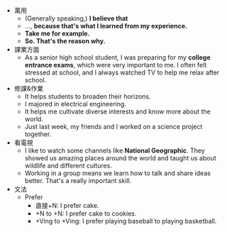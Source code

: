 * 萬用
	* (Generally speaking,) **I believe that** 
	* ..., **because that's what I learned from my experience.**
	* **Take me for example.**
	* **So. That's the reason why.**
* 課業方面
	* As a senior high school student, I was preparing for my **college entrance exams**, which were very important to me. I often felt stressed at school, and I always watched TV to help me relax after school.
* 修課&作業
	* It helps students to broaden their horizons.
	* I majored in electrical engineering.
	* It helps me cultivate diverse interests and know more about the world.
	* Just last week, my friends and I worked on a science project together.
* 看電視
	* I like to watch some channels like **National Geographic**. They showed us amazing places around the world and taught us about wildlife and different cultures.
	* Working in a group means we learn how to talk and share ideas better. That's a really important skill.
* 文法
	* Prefer
		* 直接+N: I prefer cake.
		* +N to +N: I prefer cake to cookies.
		* +Ving to +Ving: I prefer playing baseball to playing basketball.